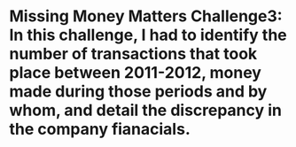 # Missing Money Matters Challenge3: In this challenge, I had to identify the number of transactions that took place between 2011-2012, money made during those periods and by whom, and detail the discrepancy in the company fianacials.
